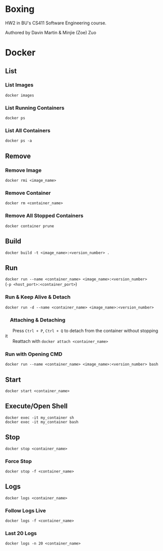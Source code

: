 # Boxing
HW2 in BU's CS411 Software Engineering course.

Authored by Davin Martin & Minjie (Zoe) Zuo

# Docker

## List
### List Images
`docker images`
### List Running Containers
`docker ps`
### List All Containers
`docker ps -a`

## Remove
### Remove Image
`docker rmi <image_name>`
### Remove Container
`docker rm <container_name>`
### Remove All Stopped Containers
`docker container prune`

## Build
`docker build -t <image_name>:<version_number> .`

## Run
`docker run --name <container_name> <image_name>:<version_number>`
<br>(`-p <host_port>:<container_port>`)
### Run & Keep Alive & Detach
`docker run -d --name <container_name> <image_name>:<version_number>`
### &nbsp;&nbsp;&nbsp; Attaching & Detaching
&nbsp;&nbsp;&nbsp;&nbsp;&nbsp;&nbsp;Press `Ctrl + P`, `Ctrl + Q` to detach from the container without stopping it<br>
&nbsp;&nbsp;&nbsp;&nbsp;&nbsp;&nbsp;Reattach with `docker attach <container_name>`

### Run with Opening CMD
`docker run --name <container_name> <image_name>:<version_number> bash`

## Start
`docker start <container_name>`

## Execute/Open Shell
`docker exec -it my_container sh`<br>
`docker exec -it my_container bash`

## Stop
`docker stop <container_name>`

### Force Stop
`docker stop -f <container_name>`

## Logs
`docker logs <container_name>`

### Follow Logs Live
`docker logs -f <container_name>`

### Last 20 Logs
`docker logs -n 20 <container_name>`